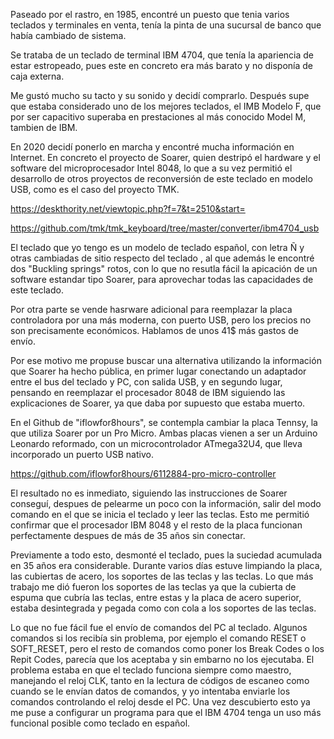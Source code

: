 Paseado por el rastro, en 1985, encontré un puesto que tenia varios teclados y terminales en venta, tenía la pinta de una sucursal de banco que había cambiado de sistema.

Se trataba de un teclado de terminal IBM 4704, que tenía la apariencia de estar estropeado, pues este en concreto era más barato y no disponía de caja externa.

Me gustó mucho su tacto y su sonido y decidí comprarlo. Después supe que estaba considerado uno de los mejores teclados, el IMB Modelo F, que por ser capacitivo superaba en prestaciones al más conocido Model M, tambien de IBM.

En 2020 decidí ponerlo en marcha y encontré mucha información en Internet. En concreto el proyecto de Soarer, quien destripó el hardware y el software del microprocesador Intel 8048, lo que a su vez permitió el desarrollo de otros proyectos de reconversión de este teclado en modelo USB, como es el caso del proyecto TMK.

https://deskthority.net/viewtopic.php?f=7&t=2510&start=

https://github.com/tmk/tmk_keyboard/tree/master/converter/ibm4704_usb

El teclado que yo tengo es un modelo de teclado español, con letra Ñ y otras cambiadas de sitio respecto del teclado , al que además le encontré dos "Buckling springs" rotos, con lo que no resutla fácil la apicación de un software estandar tipo Soarer, para aprovechar todas las capacidades de este teclado. 

Por otra parte se vende hasrware adicional para reemplazar la placa controladora por una más moderna, con puerto USB, pero los precios no son precisamente económicos. Hablamos de unos 41$ más gastos de envío. 

Por ese motivo me propuse buscar una alternativa utilizando la información que Soarer ha hecho pública, en primer lugar conectando un adaptador entre el bus del teclado y PC, con salida USB, y en segundo lugar, pensando en reemplazar el procesador 8048 de IBM siguiendo las explicaciones de Soarer, ya que daba por supuesto que estaba muerto.

En el Github de "iflowfor8hours", se contempla cambiar la placa Tennsy, la que utiliza Soarer por un Pro Micro. Ambas placas vienen a ser un Arduino Leonardo reformado, con un microcontrolador ATmega32U4, que lleva incorporado un puerto USB nativo.

https://github.com/iflowfor8hours/6112884-pro-micro-controller

El resultado no es inmediato, siguiendo las instrucciones de Soarer conseguí, despues de pelearme un poco con la información, salir del modo comando en el que se inicia el teclado y leer las teclas. Esto me permitió confirmar que el procesador IBM 8048 y el resto de la placa funcionan perfectamente despues de más de 35 años sin conectar.

Previamente a todo esto, desmonté el teclado, pues la suciedad acumulada en 35 años era considerable. Durante varios días estuve limpiando la placa, las cubiertas de acero, los soportes de las teclas y las teclas. Lo que más trabajo me dió fueron los soportes de las teclas ya que la cubierta de espuma que cubría  las teclas, entre estas y la placa de acero superior, estaba desintegrada y pegada como con cola a los soportes de las teclas.

Lo que no fue fácil fue el envío de comandos del PC al teclado. Algunos comandos si los recibía sin problema, por ejemplo el comando RESET o SOFT_RESET, pero el resto de comandos como poner los Break Codes o los Repit Codes, parecía que los aceptaba y sin embarno no los ejecutaba. El problema estaba en que el teclado funciona siempre como maestro, manejando el reloj CLK, tanto en la lectura de códigos de escaneo como cuando se le envían datos de comandos, y yo intentaba enviarle los comandos controlando el reloj desde el PC. Una vez descubierto esto ya me puse a configurar un programa para que el IBM 4704 tenga un uso más funcional posible como teclado en español.




